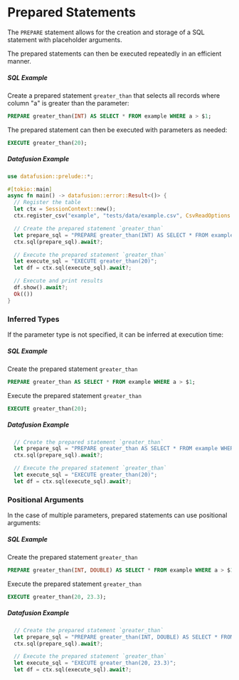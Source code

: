 <!---
  Licensed to the Apache Software Foundation (ASF) under one
  or more contributor license agreements.  See the NOTICE file
  distributed with this work for additional information
  regarding copyright ownership.  The ASF licenses this file
  to you under the Apache License, Version 2.0 (the
  "License"); you may not use this file except in compliance
  with the License.  You may obtain a copy of the License at

    http://www.apache.org/licenses/LICENSE-2.0

  Unless required by applicable law or agreed to in writing,
  software distributed under the License is distributed on an
  "AS IS" BASIS, WITHOUT WARRANTIES OR CONDITIONS OF ANY
  KIND, either express or implied.  See the License for the
  specific language governing permissions and limitations
  under the License.
-->

# Prepared Statements

The `PREPARE` statement allows for the creation and storage of a SQL statement with placeholder arguments.

The prepared statements can then be executed repeatedly in an efficient manner.

##### SQL Example

Create a prepared statement `greater_than` that selects all records where column "a" is greater than the parameter:

```sql
PREPARE greater_than(INT) AS SELECT * FROM example WHERE a > $1;
```

The prepared statement can then be executed with parameters as needed:

```sql
EXECUTE greater_than(20);
```

##### Datafusion Example

```rust
use datafusion::prelude::*;

#[tokio::main]
async fn main() -> datafusion::error::Result<()> {
  // Register the table
  let ctx = SessionContext::new();
  ctx.register_csv("example", "tests/data/example.csv", CsvReadOptions::new()).await?;

  // Create the prepared statement `greater_than`
  let prepare_sql = "PREPARE greater_than(INT) AS SELECT * FROM example WHERE a > $1";
  ctx.sql(prepare_sql).await?;

  // Execute the prepared statement `greater_than`
  let execute_sql = "EXECUTE greater_than(20)";
  let df = ctx.sql(execute_sql).await?;

  // Execute and print results
  df.show().await?;
  Ok(())
}
```

### Inferred Types

If the parameter type is not specified, it can be inferred at execution time:

##### SQL Example

Create the prepared statement `greater_than`

```sql
PREPARE greater_than AS SELECT * FROM example WHERE a > $1;
```

Execute the prepared statement `greater_than`

```sql
EXECUTE greater_than(20);
```

##### Datafusion Example

```rust
  // Create the prepared statement `greater_than`
  let prepare_sql = "PREPARE greater_than AS SELECT * FROM example WHERE a > $1";
  ctx.sql(prepare_sql).await?;

  // Execute the prepared statement `greater_than`
  let execute_sql = "EXECUTE greater_than(20)";
  let df = ctx.sql(execute_sql).await?;
```

### Positional Arguments

In the case of multiple parameters, prepared statements can use positional arguments:

##### SQL Example

Create the prepared statement `greater_than`

```sql
PREPARE greater_than(INT, DOUBLE) AS SELECT * FROM example WHERE a > $1 AND b > $2;
```

Execute the prepared statement `greater_than`

```sql
EXECUTE greater_than(20, 23.3);
```

##### Datafusion Example

```rust
  // Create the prepared statement `greater_than`
  let prepare_sql = "PREPARE greater_than(INT, DOUBLE) AS SELECT * FROM example WHERE a > $1 AND b > $2";
  ctx.sql(prepare_sql).await?;

  // Execute the prepared statement `greater_than`
  let execute_sql = "EXECUTE greater_than(20, 23.3)";
  let df = ctx.sql(execute_sql).await?;
```
